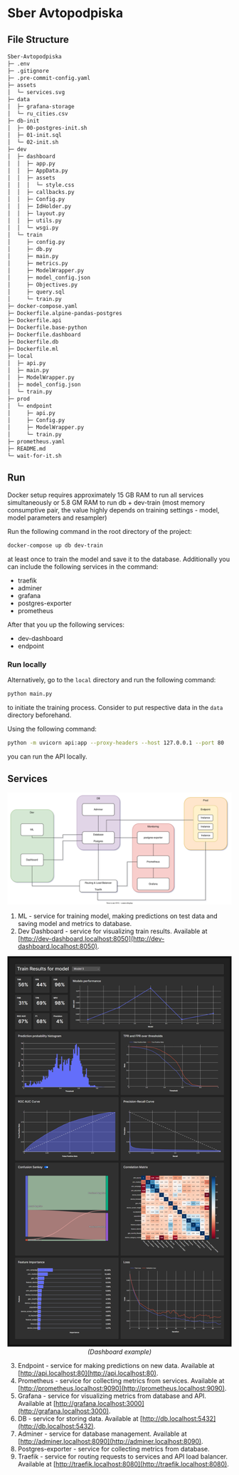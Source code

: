 # Sber Avtopodpiska

## File Structure

```tree
Sber-Avtopodpiska
├─ .env
├─ .gitignore
├─ .pre-commit-config.yaml
├─ assets
│  └─ services.svg
├─ data
│  ├─ grafana-storage
│  └─ ru_cities.csv
├─ db-init
│  ├─ 00-postgres-init.sh
│  ├─ 01-init.sql
│  └─ 02-init.sh
├─ dev
│  ├─ dashboard
│  │  ├─ app.py
│  │  ├─ AppData.py
│  │  ├─ assets
│  │  │  └─ style.css
│  │  ├─ callbacks.py
│  │  ├─ Config.py
│  │  ├─ IdHolder.py
│  │  ├─ layout.py
│  │  ├─ utils.py
│  │  └─ wsgi.py
│  └─ train
│     ├─ config.py
│     ├─ db.py
│     ├─ main.py
│     ├─ metrics.py
│     ├─ ModelWrapper.py
│     ├─ model_config.json
│     ├─ Objectives.py
│     ├─ query.sql
│     └─ train.py
├─ docker-compose.yaml
├─ Dockerfile.alpine-pandas-postgres
├─ Dockerfile.api
├─ Dockerfile.base-python
├─ Dockerfile.dashboard
├─ Dockerfile.db
├─ Dockerfile.ml
├─ local
│  ├─ api.py
│  ├─ main.py
│  ├─ ModelWrapper.py
│  ├─ model_config.json
│  └─ train.py
├─ prod
│  └─ endpoint
│     ├─ api.py
│     ├─ Config.py
│     ├─ ModelWrapper.py
│     └─ train.py
├─ prometheus.yaml
├─ README.md
└─ wait-for-it.sh
```

## Run

Docker setup requires approximately 15 GB RAM to run all services simultaneously or 5.8 GM RAM to run db + dev-train (most memory consumptive pair, the value highly depends on training settings - model, model parameters and resampler)

Run the following command in the root directory of the project:

```bash
docker-compose up db dev-train
```

at least once to train the model and save it to the database. Additionally you can include the following services in the command:

- traefik
- adminer
- grafana
- postgres-exporter
- prometheus

After that you up the following services:

- dev-dashboard
- endpoint

### Run locally

Alternatively, go to the `local` directory and run the following command:

```bash
python main.py
```

to initiate the training process. Consider to put respective data in the `data` directory beforehand.

Using the following command:

```bash
python -m uvicorn api:app --proxy-headers --host 127.0.0.1 --port 80
```

you can run the API locally.

## Services

![assets/services](assets/services.svg)

1. ML - service for training model, making predictions on test data and saving model and metrics to database.
2. Dev Dashboard - service for visualizing train results. Available at [http://dev-dashboard.localhost:8050](http://dev-dashboard.localhost:8050).

![assets/dashboard](assets/dashboard.png)
<i style="display:block; text-align: center;">(Dashboard example)</i>

3. Endpoint - service for making predictions on new data. Available at [http://api.localhost:80](http://api.localhost:80).
4. Prometheus - service for collecting metrics from services. Available at [http://prometheus.localhost:9090](http://prometheus.localhost:9090).
5. Grafana - service for visualizing metrics from database and API. Available at [http://grafana.localhost:3000](http://grafana.localhost:3000).
6. DB - service for storing data. Available at [http://db.localhost:5432](http://db.localhost:5432).
7. Adminer - service for database management. Available at [http://adminer.localhost:8090](http://adminer.localhost:8090).
8. Postgres-exporter - service for collecting metrics from database.
9. Traefik - service for routing requests to services and API load balancer. Available at [http://traefik.localhost:8080](http://traefik.localhost:8080).
